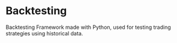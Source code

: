 # Backtesting
Backtesting Framework made with Python, used for testing trading strategies using historical data.
